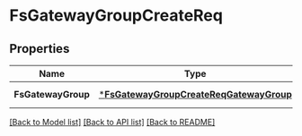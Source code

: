 # FsGatewayGroupCreateReq

## Properties
Name | Type | Description | Notes
------------ | ------------- | ------------- | -------------
**FsGatewayGroup** | [***FsGatewayGroupCreateReqGatewayGroup**](FSGatewayGroupCreateReq_GatewayGroup.md) |  | [default to null]

[[Back to Model list]](../README.md#documentation-for-models) [[Back to API list]](../README.md#documentation-for-api-endpoints) [[Back to README]](../README.md)


